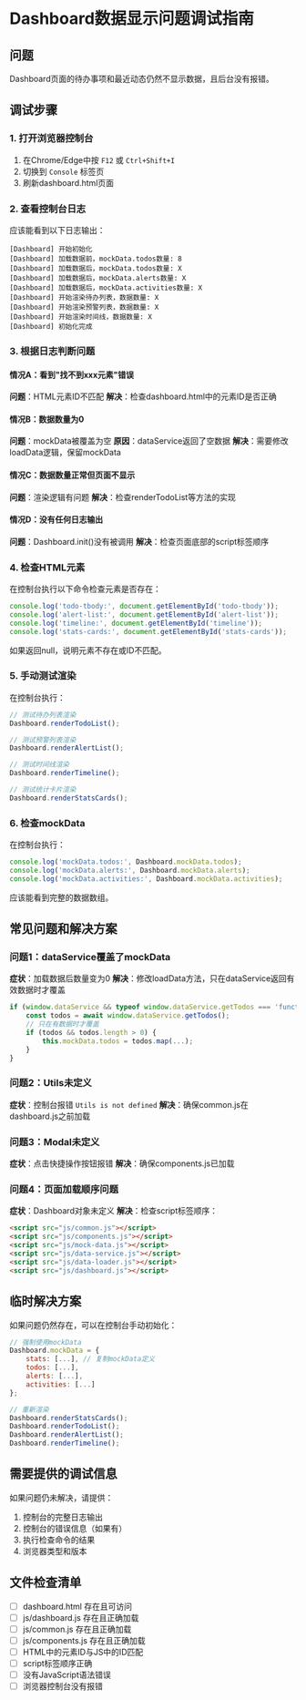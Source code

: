 # Dashboard数据显示问题调试指南

## 问题
Dashboard页面的待办事项和最近动态仍然不显示数据，且后台没有报错。

## 调试步骤

### 1. 打开浏览器控制台
1. 在Chrome/Edge中按 `F12` 或 `Ctrl+Shift+I`
2. 切换到 `Console` 标签页
3. 刷新dashboard.html页面

### 2. 查看控制台日志
应该能看到以下日志输出：

```
[Dashboard] 开始初始化
[Dashboard] 加载数据前，mockData.todos数量: 8
[Dashboard] 加载数据后，mockData.todos数量: X
[Dashboard] 加载数据后，mockData.alerts数量: X
[Dashboard] 加载数据后，mockData.activities数量: X
[Dashboard] 开始渲染待办列表，数据数量: X
[Dashboard] 开始渲染预警列表，数据数量: X
[Dashboard] 开始渲染时间线，数据数量: X
[Dashboard] 初始化完成
```

### 3. 根据日志判断问题

#### 情况A：看到"找不到xxx元素"错误
**问题**：HTML元素ID不匹配
**解决**：检查dashboard.html中的元素ID是否正确

#### 情况B：数据数量为0
**问题**：mockData被覆盖为空
**原因**：dataService返回了空数据
**解决**：需要修改loadData逻辑，保留mockData

#### 情况C：数据数量正常但页面不显示
**问题**：渲染逻辑有问题
**解决**：检查renderTodoList等方法的实现

#### 情况D：没有任何日志输出
**问题**：Dashboard.init()没有被调用
**解决**：检查页面底部的script标签顺序

### 4. 检查HTML元素
在控制台执行以下命令检查元素是否存在：

```javascript
console.log('todo-tbody:', document.getElementById('todo-tbody'));
console.log('alert-list:', document.getElementById('alert-list'));
console.log('timeline:', document.getElementById('timeline'));
console.log('stats-cards:', document.getElementById('stats-cards'));
```

如果返回null，说明元素不存在或ID不匹配。

### 5. 手动测试渲染
在控制台执行：

```javascript
// 测试待办列表渲染
Dashboard.renderTodoList();

// 测试预警列表渲染
Dashboard.renderAlertList();

// 测试时间线渲染
Dashboard.renderTimeline();

// 测试统计卡片渲染
Dashboard.renderStatsCards();
```

### 6. 检查mockData
在控制台执行：

```javascript
console.log('mockData.todos:', Dashboard.mockData.todos);
console.log('mockData.alerts:', Dashboard.mockData.alerts);
console.log('mockData.activities:', Dashboard.mockData.activities);
```

应该能看到完整的数据数组。

## 常见问题和解决方案

### 问题1：dataService覆盖了mockData
**症状**：加载数据后数量变为0
**解决**：修改loadData方法，只在dataService返回有效数据时才覆盖

```javascript
if (window.dataService && typeof window.dataService.getTodos === 'function') {
    const todos = await window.dataService.getTodos();
    // 只在有数据时才覆盖
    if (todos && todos.length > 0) {
        this.mockData.todos = todos.map(...);
    }
}
```

### 问题2：Utils未定义
**症状**：控制台报错 `Utils is not defined`
**解决**：确保common.js在dashboard.js之前加载

### 问题3：Modal未定义
**症状**：点击快捷操作按钮报错
**解决**：确保components.js已加载

### 问题4：页面加载顺序问题
**症状**：Dashboard对象未定义
**解决**：检查script标签顺序：
```html
<script src="js/common.js"></script>
<script src="js/components.js"></script>
<script src="js/mock-data.js"></script>
<script src="js/data-service.js"></script>
<script src="js/data-loader.js"></script>
<script src="js/dashboard.js"></script>
```

## 临时解决方案

如果问题仍然存在，可以在控制台手动初始化：

```javascript
// 强制使用mockData
Dashboard.mockData = {
    stats: [...], // 复制mockData定义
    todos: [...],
    alerts: [...],
    activities: [...]
};

// 重新渲染
Dashboard.renderStatsCards();
Dashboard.renderTodoList();
Dashboard.renderAlertList();
Dashboard.renderTimeline();
```

## 需要提供的调试信息

如果问题仍未解决，请提供：
1. 控制台的完整日志输出
2. 控制台的错误信息（如果有）
3. 执行检查命令的结果
4. 浏览器类型和版本

## 文件检查清单

- [ ] dashboard.html 存在且可访问
- [ ] js/dashboard.js 存在且正确加载
- [ ] js/common.js 存在且正确加载
- [ ] js/components.js 存在且正确加载
- [ ] HTML中的元素ID与JS中的ID匹配
- [ ] script标签顺序正确
- [ ] 没有JavaScript语法错误
- [ ] 浏览器控制台没有报错
